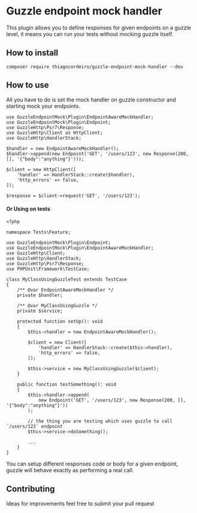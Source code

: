 # Guzzle endpoint mock handler

This plugin allows you to define responses for given endpoints on a guzzle level, it means you can run your tests without mocking guzzle itself.


## How to install

```
composer require thiagocordeiro/guzzle-endpoint-mock-handler --dev
```

## How to use

All you have to do is set the mock handler on guzzle constructor and starting mock your endpoints.

```
use GuzzleEndpointMock\Plugin\EndpointAwareMockHandler;
use GuzzleEndpointMock\Plugin\Endpoint;
use GuzzleHttp\Psr7\Response;
use GuzzleHttp\Client as HttpClient;
use GuzzleHttp\HandlerStack;

$handler = new EndpointAwareMockHandler();
$handler->append(new Endpoint('GET', '/users/123', new Response(200, [], '{"body":"anything"}')));

$client = new HttpClient([
    'handler' => HandlerStack::create($handler),
    'http_errors' => false,
]);

$response = $client->request('GET', '/users/123');
```

#### Or Using on tests
```
<?php

namespace Tests\Feature;

use GuzzleEndpointMock\Plugin\Endpoint;
use GuzzleEndpointMock\Plugin\EndpointAwareMockHandler;
use GuzzleHttp\Client;
use GuzzleHttp\HandlerStack;
use GuzzleHttp\Psr7\Response;
use PHPUnit\Framework\TestCase;

class MyClassUsingGuzzleTest extends TestCase
{
    /** @var EndpointAwareMockHandler */
    private $handler;

    /** @var MyClassUsingGuzzle */
    private $service;

    protected function setUp(): void
    {
        $this->handler = new EndpointAwareMockHandler();

        $client = new Client([
            'handler' => HandlerStack::create($this->handler),
            'http_errors' => false,
        ]);

        $this->service = new MyClassUsingGuzzle($client);
    }

    public function testSomething(): void
    {
        $this->handler->append(
            new Endpoint('GET', '/users/123', new Response(200, [], '{"body":"anything"}'))
        );

        // the thing you are testing which uses guzzle to call `/users/123` endpoint
        $this->service->doSomething();

        ...
    }
}
```

You can setup different responses code or body for a given endpoint, guzzle will behave exactly as performing a real call.


## Contributing
Ideas for improvements feel free to submit your pull request
